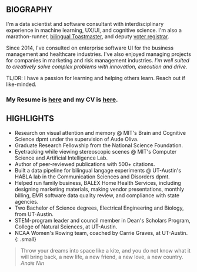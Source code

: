 ## BIOGRAPHY  
I'm a data scientist and software consultant with interdisciplinary experience in machine learning, UX/UI, and cognitive science. I'm also a marathon-runner, [bilingual Toastmaster](https://7032821.toastmastersclubs.org/), and deputy [voter registrar](https://www.headcount.org/state/texas/). 

Since 2014, I've consulted on enterprise software UI for the business management and healthcare industries. I've also enjoyed managing projects for companies in marketing and risk management industries. *I'm well suited to creatively solve complex problems with innovation, execution and drive.*

TL/DR: I have a passion for learning and helping others learn. Reach out if like-minded. 

### My Resume is [here](https://dagny099.github.io/assets/docs/Hidalgo-Sotelo_CV.pdf) and my CV is [here](https://dagny099.github.io/assets/docs/Hidalgo-Sotelo_CV.pdf).

## HIGHLIGHTS
* Research on visual attention and memory @ MIT's Brain and Cognitive Science dpmt under the supervision of Aude Oliva.
* Graduate Research Fellowship from the National Science Foundation.
* Eyetracking while viewing stereoscopic scenes @ MIT's Computer Science and Artificial Intelligence Lab.
* Author of peer-reviewed publications with 500+ citations.
* Built a data pipeline for bilingual langage experiments @ UT-Austin's HABLA lab in the Communication Sciences and Disorders dpmt.
* Helped run family business, BALEX Home Health Services, including designing marketing materials, making vendor presentations, monthly billing, EMR software data quality review, and compliance with state agencies.
* Two Bachelor of Science degrees, Electrical Engineering and Biology, from UT-Austin.
* STEM-program leader and council member in Dean's Scholars Program, College of Natural Sciences, at UT-Austin.
* NCAA Women's Rowing team, coached by Carrie Graves, at UT-Austin.  
{: .small}


> Throw your dreams into space like a kite, and you do not know what it will bring back, a new life, a new friend, a new love, a new country.
<cite>Anaïs Nin</cite>


